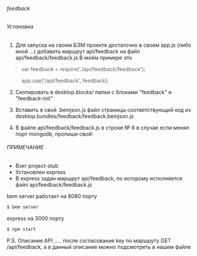 ###### feedback

###### Установка
1) Для запуска на своем БЭМ проекте достаточно в своем app.js (либо иной ...) добавить маршрут api/feedback на файл api/feedback/feedback.js
В моём примере это

> var feedback = require('./api/feedback/feedback');

> app.use('/api/feedback', feedback);


2) Скопировать в desktop.blocks/ папки с блоками "feedback" и "feedback-init"

3) Вставить в свой .bemjson.js файл страницы соответствующий код из desktop.bundles/feedback/feedback.bemjson.js

4) В файле api/feedback/feedback.js в строке № 6 в случае если менял порт mongodb, пропиши свой!



###### ПРИМЕЧАНИЕ
- Взят project-stub
- Установлен express
- В express задан маршрут api/feedback, по которому исполняется файл api/feedback/feedback.js

bem server работает на 8080 порту

```sh
$ bem server
```

express на 3000 порту
 
```sh
$ npm start
```

P.S.
Описание API ..... после согласования key по маршруту GET /api/feedback, а в данный описание можно подсмотреть в нашем файле